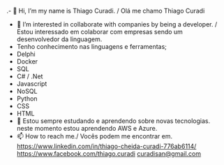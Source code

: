 .- 👋 Hi, I’m my name is Thiago Curadi. / Olá me chamo Thiago Curadi
- 👀 I’m interested in collaborate with companies by being a developer. / Estou interessado em colaborar com empresas sendo um desenvolvedor da linguagem.
- Tenho conhecimento nas linguagens e ferramentas;
- Delphi
- Docker
- SQL
- C# / .Net
- Javascript
- NoSQL
- Python
- CSS
- HTML
- 🌱 Estou sempre estudando e aprendendo sobre novas tecnologias. neste momento estou aprendendo AWS e Azure.
- 📫 How to reach me./ Vocês podem me encontrar em.
https://www.linkedin.com/in/thiago-cheida-curadi-776ab6114/
https://www.facebook.com/thiago.curadi
curadisan@gmail.com

<!---
Curadi/Curadi is a ✨ special ✨ repository because its `README.md` (this file) appears on your GitHub profile.
You can click the Preview link to take a look at your changes.
--->
